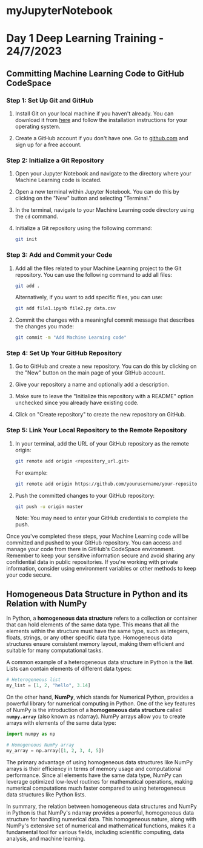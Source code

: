 # myJupyterNotebook

# Day 1 Deep Learning Training - 24/7/2023

## Committing Machine Learning Code to GitHub CodeSpace

### Step 1: Set Up Git and GitHub
1. Install Git on your local machine if you haven't already. You can download it from [here](https://git-scm.com/downloads) and follow the installation instructions for your operating system.

2. Create a GitHub account if you don't have one. Go to [github.com](https://github.com/) and sign up for a free account.

### Step 2: Initialize a Git Repository
1. Open your Jupyter Notebook and navigate to the directory where your Machine Learning code is located.

2. Open a new terminal within Jupyter Notebook. You can do this by clicking on the "New" button and selecting "Terminal."

3. In the terminal, navigate to your Machine Learning code directory using the `cd` command.

4. Initialize a Git repository using the following command:
   ```bash
   git init
   ```

### Step 3: Add and Commit your Code
1. Add all the files related to your Machine Learning project to the Git repository. You can use the following command to add all files:
   ```bash
   git add .
   ```
   Alternatively, if you want to add specific files, you can use:
   ```bash
   git add file1.ipynb file2.py data.csv
   ```

2. Commit the changes with a meaningful commit message that describes the changes you made:
   ```bash
   git commit -m "Add Machine Learning code"
   ```

### Step 4: Set Up Your GitHub Repository
1. Go to GitHub and create a new repository. You can do this by clicking on the "New" button on the main page of your GitHub account.

2. Give your repository a name and optionally add a description.

3. Make sure to leave the "Initialize this repository with a README" option unchecked since you already have existing code.

4. Click on "Create repository" to create the new repository on GitHub.

### Step 5: Link Your Local Repository to the Remote Repository
1. In your terminal, add the URL of your GitHub repository as the remote origin:
   ```bash
   git remote add origin <repository_url.git>
   ```
   For example:
   ```bash
   git remote add origin https://github.com/yourusername/your-repository.git
   ```

2. Push the committed changes to your GitHub repository:
   ```bash
   git push -u origin master
   ```

   Note: You may need to enter your GitHub credentials to complete the push.

Once you've completed these steps, your Machine Learning code will be committed and pushed to your GitHub repository. You can access and manage your code from there in GitHub's CodeSpace environment.
Remember to keep your sensitive information secure and avoid sharing any confidential data in public repositories. If you're working with private information, consider using environment variables or other methods to keep your code secure.

## Homogeneous Data Structure in Python and its Relation with NumPy

In Python, a **homogeneous data structure** refers to a collection or container that can hold elements of the same data type. This means that all the elements within the structure must have the same type, such as integers, floats, strings, or any other specific data type. Homogeneous data structures ensure consistent memory layout, making them efficient and suitable for many computational tasks.

A common example of a heterogeneous data structure in Python is the **list**. Lists can contain elements of different data types:

```python
# Heterogeneous list
my_list = [1, 2, "hello", 3.14]
```

On the other hand, **NumPy**, which stands for Numerical Python, provides a powerful library for numerical computing in Python. One of the key features of NumPy is the introduction of a **homogeneous data structure** called **`numpy.array`** (also known as ndarray). NumPy arrays allow you to create arrays with elements of the same data type:

```python
import numpy as np

# Homogeneous NumPy array
my_array = np.array([1, 2, 3, 4, 5])
```

The primary advantage of using homogeneous data structures like NumPy arrays is their efficiency in terms of memory usage and computational performance. Since all elements have the same data type, NumPy can leverage optimized low-level routines for mathematical operations, making numerical computations much faster compared to using heterogeneous data structures like Python lists.

In summary, the relation between homogeneous data structures and NumPy in Python is that NumPy's ndarray provides a powerful, homogeneous data structure for handling numerical data. This homogeneous nature, along with NumPy's extensive set of numerical and mathematical functions, makes it a fundamental tool for various fields, including scientific computing, data analysis, and machine learning.

